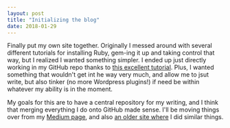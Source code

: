 ```yaml
---
layout: post
title: "Initializing the blog"
date: 2018-01-29
---
```


Finally put my own site together. Originally I messed around with several different tutorials for installing Ruby, gem-ing it up and taking control that way, but I realized I wanted something simpler. I ended up just directly working in my GitHub repo thanks to [this  excellent tutorial](http://jmcglone.com/guides/github-pages/). Plus, I wanted something that wouldn't get int he way very much, and allow me to jsut write, but also tinker (no more Wordpress plugins!) if need be within whatever my ability is in the moment.

My goals for this are to have a central repository for my writing, and I think that merging everything I do onto GitHub made sense. I'll be moving things over from my [Medium page](www.medium.com/@waldoch), and also [an older site where](www.btus.us) I did similar things.
